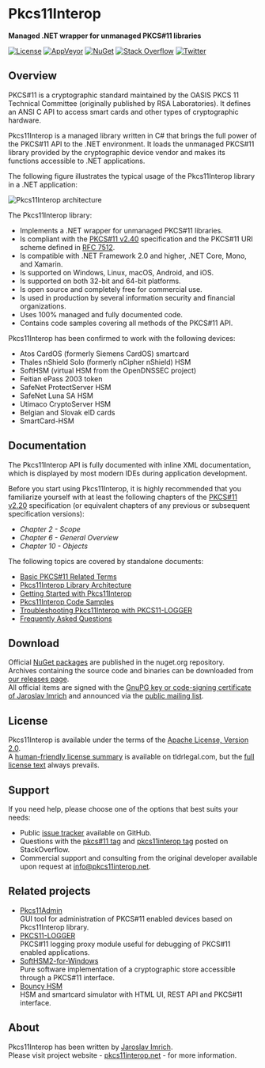 Pkcs11Interop
=============
**Managed .NET wrapper for unmanaged PKCS#11 libraries**

[![License](https://img.shields.io/badge/license-Apache%202.0-blue.svg)](https://github.com/Pkcs11Interop/Pkcs11Interop/blob/master/LICENSE.md)
[![AppVeyor](https://ci.appveyor.com/api/projects/status/lb1jxb4t4203g3t9/branch/master?svg=true)](https://ci.appveyor.com/project/pkcs11interop/pkcs11interop/branch/master)
[![NuGet](https://img.shields.io/badge/nuget-pkcs11interop-blue.svg)](https://www.nuget.org/packages/Pkcs11Interop/)
[![Stack Overflow](https://img.shields.io/badge/stack-pkcs11interop-blue.svg)](https://stackoverflow.com/questions/tagged/pkcs11interop)
[![Twitter](https://img.shields.io/badge/twitter-p11interop-blue.svg)](https://twitter.com/p11interop)

## Overview

PKCS#11 is a cryptographic standard maintained by the OASIS PKCS 11 Technical Committee (originally published by RSA Laboratories). It defines an ANSI C API to access smart cards and other types of cryptographic hardware.

Pkcs11Interop is a managed library written in C# that brings the full power of the PKCS#11 API to the .NET environment. It loads the unmanaged PKCS#11 library provided by the cryptographic device vendor and makes its functions accessible to .NET applications.

The following figure illustrates the typical usage of the Pkcs11Interop library in a .NET application:

![Pkcs11Interop architecture](doc/images/pkcs11interop-architecture-small.png)

The Pkcs11Interop library:

- Implements a .NET wrapper for unmanaged PKCS#11 libraries.
- Is compliant with the [PKCS#11 v2.40](https://github.com/Pkcs11Interop/PKCS11-SPECS/tree/master/v2.40) specification and the PKCS#11 URI scheme defined in [RFC 7512](https://github.com/Pkcs11Interop/PKCS11-SPECS/tree/master/RELATED/RFC7512).
- Is compatible with .NET Framework 2.0 and higher, .NET Core, Mono, and Xamarin.
- Is supported on Windows, Linux, macOS, Android, and iOS.
- Is supported on both 32-bit and 64-bit platforms.
- Is open source and completely free for commercial use.
- Is used in production by several information security and financial organizations.
- Uses 100% managed and fully documented code.
- Contains code samples covering all methods of the PKCS#11 API.

Pkcs11Interop has been confirmed to work with the following devices:

- Atos CardOS (formerly Siemens CardOS) smartcard
- Thales nShield Solo (formerly nCipher nShield) HSM
- SoftHSM (virtual HSM from the OpenDNSSEC project)
- Feitian ePass 2003 token
- SafeNet ProtectServer HSM
- SafeNet Luna SA HSM
- Utimaco CryptoServer HSM
- Belgian and Slovak eID cards
- SmartCard-HSM

## Documentation

The Pkcs11Interop API is fully documented with inline XML documentation, which is displayed by most modern IDEs during application development.

Before you start using Pkcs11Interop, it is highly recommended that you familiarize yourself with at least the following chapters of the [PKCS#11 v2.20](https://github.com/Pkcs11Interop/PKCS11-SPECS/tree/master/v2.20) specification (or equivalent chapters of any previous or subsequent specification versions):
- *Chapter 2 - Scope*
- *Chapter 6 - General Overview*
- *Chapter 10 - Objects*

The following topics are covered by standalone documents:
- [Basic PKCS#11 Related Terms](doc/01_BASIC_TERMS.md)
- [Pkcs11Interop Library Architecture](doc/02_ARCHITECTURE.md)
- [Getting Started with Pkcs11Interop](doc/03_GETTING_STARTED.md)
- [Pkcs11Interop Code Samples](doc/04_CODE_SAMPLES.md)
- [Troubleshooting Pkcs11Interop with PKCS11-LOGGER](doc/05_TROUBLESHOOTING.md)
- [Frequently Asked Questions](doc/06_FAQ.md)

## Download

Official [NuGet packages](https://www.nuget.org/packages/Pkcs11Interop/) are published in the nuget.org repository.  
Archives containing the source code and binaries can be downloaded from [our releases page](https://github.com/Pkcs11Interop/Pkcs11Interop/releases/).  
All official items are signed with the [GnuPG key or code-signing certificate of Jaroslav Imrich](https://www.jimrich.sk/crypto/) and announced via the [public mailing list](https://groups.google.com/d/forum/pkcs11interop).

## License

Pkcs11Interop is available under the terms of the [Apache License, Version 2.0](https://www.apache.org/licenses/LICENSE-2.0).  
A [human-friendly license summary](https://www.tldrlegal.com/license/apache-license-2-0-apache-2-0) is available on tldrlegal.com, but the [full license text](LICENSE.md) always prevails.

## Support

If you need help, please choose one of the options that best suits your needs:

- Public [issue tracker](https://github.com/Pkcs11Interop/Pkcs11Interop/issues) available on GitHub.
- Questions with the [pkcs#11 tag](https://stackoverflow.com/questions/tagged/pkcs%2311) and [pkcs11interop tag](https://stackoverflow.com/questions/tagged/pkcs11interop) posted on StackOverflow.
- Commercial support and consulting from the original developer available upon request at [info@pkcs11interop.net](mailto:info@pkcs11interop.net).

## Related projects

* [Pkcs11Admin](https://www.pkcs11admin.net/)  
  GUI tool for administration of PKCS#11 enabled devices based on Pkcs11Interop library.
* [PKCS11-LOGGER](https://github.com/Pkcs11Interop/pkcs11-logger)  
  PKCS#11 logging proxy module useful for debugging of PKCS#11 enabled applications.
* [SoftHSM2-for-Windows](https://github.com/disig/SoftHSM2-for-Windows)  
  Pure software implementation of a cryptographic store accessible through a PKCS#11 interface.
* [Bouncy HSM](https://github.com/harrison314/BouncyHsm)  
  HSM and smartcard simulator with HTML UI, REST API and PKCS#11 interface.

## About

Pkcs11Interop has been written by [Jaroslav Imrich](https://www.jimrich.sk).  
Please visit project website - [pkcs11interop.net](https://www.pkcs11interop.net) - for more information.

